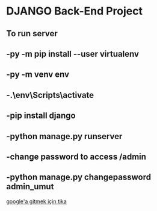 # DJANGO Back-End Project

## To run server
-py -m pip install --user virtualenv
-------------------------------------------------------------------------
-py -m venv env
-------------------------------------------------------------------------
-.\env\Scripts\activate
-------------------------------------------------------------------------
-pip install django
-------------------------------------------------------------------------
-python manage.py runserver
-----------------------------------
-change password to access /admin
------------------------------
-python manage.py changepassword admin_umut
---------------------------------
[google'a gitmek için tika](https://google.com)




